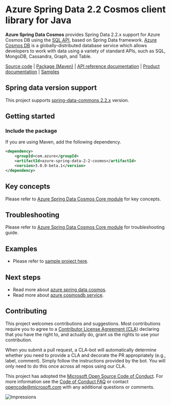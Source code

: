 # Azure Spring Data 2.2 Cosmos client library for Java

**Azure Spring Data Cosmos** provides Spring Data 2.2.x support for Azure Cosmos DB using the [SQL API][sql_api_query], based on Spring Data framework. 
[Azure Cosmos DB][cosmos_introduction] is a globally-distributed database service which allows developers to work with data using a variety of standard APIs, such as SQL, MongoDB, Cassandra, Graph, and Table.

[Source code][source_code] | [Package (Maven)][azure_spring_data_2_2_cosmos_maven] | [API reference documentation][api_documentation] | [Product documentation][azure_spring_data_cosmos_docs] |
[Samples][samples]

## Spring data version support
This project supports [spring-data-commons 2.2.x][spring_data_2_2_commons] version.

## Getting started
### Include the package
If you are using Maven, add the following dependency. 

[//]: # ({x-version-update-start;com.azure:azure-spring-data-2-2-cosmos;current})
```xml
<dependency>
    <groupId>com.azure</groupId>
    <artifactId>azure-spring-data-2-2-cosmos</artifactId>
    <version>3.0.0-beta.1</version>
</dependency>
```
[//]: # ({x-version-update-end})

## Key concepts
Please refer to [Azure Spring Data Cosmos Core module][azure_spring_data_cosmos_core_readme_key_concepts] for key concepts. 

## Troubleshooting
Please refer to [Azure Spring Data Cosmos Core module][azure_spring_data_cosmos_core_readme_troubleshooting] for troubleshooting guide.

## Examples
- Please refer to [sample project here][samples].

## Next steps
- Read more about [azure spring data cosmos][azure_spring_data_cosmos_docs].
- Read more about [azure cosmosdb service][cosmos_docs].

## Contributing

This project welcomes contributions and suggestions. Most contributions require you to agree to a 
[Contributor License Agreement (CLA)][cla] declaring that you have the right to, and actually do, grant us the rights 
to use your contribution.

When you submit a pull request, a CLA-bot will automatically determine whether you need to provide a CLA and decorate 
the PR appropriately (e.g., label, comment). Simply follow the instructions provided by the bot. You will only need to 
do this once across all repos using our CLA.

This project has adopted the [Microsoft Open Source Code of Conduct][coc]. For more information see the [Code of Conduct FAQ][coc_faq] 
or contact [opencode@microsoft.com][coc_contact] with any additional questions or comments.

<!-- LINKS -->
[source_code]: https://github.com/Azure/azure-sdk-for-java/tree/master/sdk/cosmos/azure-spring-data-cosmos-core
[cosmos_introduction]: https://docs.microsoft.com/en-us/azure/cosmos-db/
[cosmos_docs]: https://docs.microsoft.com/en-us/azure/cosmos-db/introduction
[jdk]: https://docs.microsoft.com/java/azure/java-supported-jdk-runtime?view=azure-java-stable
[maven]: https://maven.apache.org/
[cla]: https://cla.microsoft.com
[coc]: https://opensource.microsoft.com/codeofconduct/
[coc_faq]: https://opensource.microsoft.com/codeofconduct/faq/
[coc_contact]: mailto:opencode@microsoft.com
[samples]: https://github.com/Azure/azure-sdk-for-java/tree/master/sdk/cosmos/azure-spring-data-cosmos-core/src/samples/java/com/azure/cosmos
[sql_api_query]: https://docs.microsoft.com/en-us/azure/cosmos-db/sql-api-sql-query
[spring_data_2_2_commons]: https://mvnrepository.com/artifact/org.springframework.data/spring-data-commons/2.2.0.RELEASE
[api_documentation]: https://azure.github.io/azure-sdk-for-java/cosmos.html#azure-spring-data-2-2-cosmos
[maven]: https://maven.apache.org/
[azure_spring_data_cosmos_core_readme_key_concepts]: https://github.com/Azure/azure-sdk-for-java/blob/master/sdk/cosmos/azure-spring-data-cosmos-core/README.md#key-concepts
[azure_spring_data_cosmos_core_readme_troubleshooting]: https://github.com/Azure/azure-sdk-for-java/blob/master/sdk/cosmos/azure-spring-data-cosmos-core/README.md#troubleshooting
[azure_spring_data_cosmos_docs]: https://docs.microsoft.com/en-us/azure/cosmos-db/sql-api-sdk-java-spring
[azure_spring_data_2_2_cosmos_maven]: https://search.maven.org/artifact/com.azure/azure-spring-data-2-2-cosmos
[azure_spring_data_2_2_cosmos_maven_svg]: https://img.shields.io/maven-central/v/com.azure/azure-spring-data-2-2-cosmos.svg

![Impressions](https://azure-sdk-impressions.azurewebsites.net/api/impressions/azure-sdk-for-java%2Fsdk%2Fcosmos%2FREADME.png)
